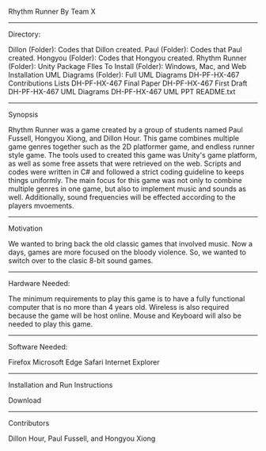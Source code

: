 
Rhythm Runner 
By Team X

-----------------------------------------------------------------------------
Directory:

Dillon (Folder): Codes that Dillon created.
Paul (Folder): Codes that Paul created.
Hongyou (Folder): Codes that Hongyou created.
Rhythm Runner (Folder): Unity Package FIles
To Install (Folder): Windows, Mac, and Web Installation
UML Diagrams (Folder): Full UML Diagrams
DH-PF-HX-467 Contributions Lists
DH-PF-HX-467 Final Paper
DH-PF-HX-467 First Draft
DH-PF-HX-467 UML Diagrams
DH-PF-HX-467 UML PPT
README.txt

-----------------------------------------------------------------------------
Synopsis

Rhythm Runner was a game created by a group of students named Paul Fussell, Hongyou Xiong, and Dillon Hour. This game combines multiple game genres together such as the 2D platformer game, and endless runner style game. The tools used to created this game was Unity's game platform, as well as some free assets that were retrieved on the web. Scripts and codes were written in C# and followed a strict coding guideline to keeps things uniformly. The main focus for this game was not only to combine multiple genres in one game, but also to implement music and sounds as well. Additionally, sound frequencies will be effected according to the players mvoements.

-----------------------------------------------------------------------------
Motivation

We wanted to bring back the old classic games that involved music. Now a days, games are more focused on the bloody violence. So, we wanted to switch over to the clasic 8-bit sound games.

-----------------------------------------------------------------------------
Hardware Needed:

The minimum requirements to play this game is to have a fully functional computer that is no more than 4 years old. Wireless is also required because the game will be host online. Mouse and Keyboard will also be needed to play this game.

-----------------------------------------------------------------------------
Software Needed:

Firefox
Microsoft Edge
Safari
Internet Explorer

-----------------------------------------------------------------------------
Installation and Run Instructions

Download

-----------------------------------------------------------------------------
Contributors

Dillon Hour, Paul Fussell, and Hongyou Xiong
